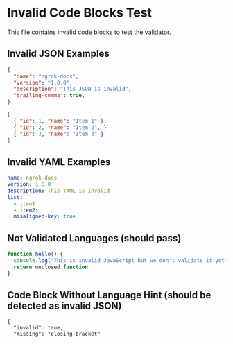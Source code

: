 # Invalid Code Blocks Test

This file contains invalid code blocks to test the validator.

## Invalid JSON Examples

```json
{
  "name": "ngrok-docs",
  "version": "1.0.0",
  "description": "This JSON is invalid",
  "trailing-comma": true,
}
```

```json
[
  { "id": 1, "name": "Item 1" },
  { "id": 2, "name": "Item 2", }
  { "id": 3, "name": "Item 3" }
]
```

## Invalid YAML Examples

```yaml
name: ngrok-docs
version: 1.0.0
description: This YAML is invalid
list:
  - item1
  - item2:
  misaligned-key: true
```

## Not Validated Languages (should pass)

```javascript
function hello() {
  console.log("This is invalid JavaScript but we don't validate it yet");
  return unclosed function
}
```

## Code Block Without Language Hint (should be detected as invalid JSON)

```
{
  "invalid": true,
  "missing": "closing bracket"
```